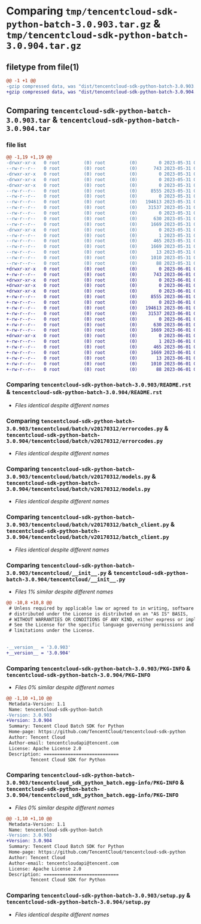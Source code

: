 # Comparing `tmp/tencentcloud-sdk-python-batch-3.0.903.tar.gz` & `tmp/tencentcloud-sdk-python-batch-3.0.904.tar.gz`

## filetype from file(1)

```diff
@@ -1 +1 @@
-gzip compressed data, was "dist/tencentcloud-sdk-python-batch-3.0.903.tar", last modified: Wed May 31 02:02:05 2023, max compression
+gzip compressed data, was "dist/tencentcloud-sdk-python-batch-3.0.904.tar", last modified: Thu Jun  1 02:26:12 2023, max compression
```

## Comparing `tencentcloud-sdk-python-batch-3.0.903.tar` & `tencentcloud-sdk-python-batch-3.0.904.tar`

### file list

```diff
@@ -1,19 +1,19 @@
-drwxr-xr-x   0 root         (0) root         (0)        0 2023-05-31 02:02:05.000000 tencentcloud-sdk-python-batch-3.0.903/
--rw-r--r--   0 root         (0) root         (0)      743 2023-05-31 02:02:05.000000 tencentcloud-sdk-python-batch-3.0.903/README.rst
-drwxr-xr-x   0 root         (0) root         (0)        0 2023-05-31 02:02:05.000000 tencentcloud-sdk-python-batch-3.0.903/tencentcloud/
-drwxr-xr-x   0 root         (0) root         (0)        0 2023-05-31 02:02:05.000000 tencentcloud-sdk-python-batch-3.0.903/tencentcloud/batch/
-drwxr-xr-x   0 root         (0) root         (0)        0 2023-05-31 02:02:05.000000 tencentcloud-sdk-python-batch-3.0.903/tencentcloud/batch/v20170312/
--rw-r--r--   0 root         (0) root         (0)     8555 2023-05-31 02:02:05.000000 tencentcloud-sdk-python-batch-3.0.903/tencentcloud/batch/v20170312/errorcodes.py
--rw-r--r--   0 root         (0) root         (0)        0 2023-05-31 02:02:05.000000 tencentcloud-sdk-python-batch-3.0.903/tencentcloud/batch/v20170312/__init__.py
--rw-r--r--   0 root         (0) root         (0)   194613 2023-05-31 02:02:05.000000 tencentcloud-sdk-python-batch-3.0.903/tencentcloud/batch/v20170312/models.py
--rw-r--r--   0 root         (0) root         (0)    31537 2023-05-31 02:02:05.000000 tencentcloud-sdk-python-batch-3.0.903/tencentcloud/batch/v20170312/batch_client.py
--rw-r--r--   0 root         (0) root         (0)        0 2023-05-31 02:02:05.000000 tencentcloud-sdk-python-batch-3.0.903/tencentcloud/batch/__init__.py
--rw-r--r--   0 root         (0) root         (0)      630 2023-05-31 02:02:05.000000 tencentcloud-sdk-python-batch-3.0.903/tencentcloud/__init__.py
--rw-r--r--   0 root         (0) root         (0)     1669 2023-05-31 02:02:05.000000 tencentcloud-sdk-python-batch-3.0.903/PKG-INFO
-drwxr-xr-x   0 root         (0) root         (0)        0 2023-05-31 02:02:05.000000 tencentcloud-sdk-python-batch-3.0.903/tencentcloud_sdk_python_batch.egg-info/
--rw-r--r--   0 root         (0) root         (0)        1 2023-05-31 02:02:05.000000 tencentcloud-sdk-python-batch-3.0.903/tencentcloud_sdk_python_batch.egg-info/dependency_links.txt
--rw-r--r--   0 root         (0) root         (0)      465 2023-05-31 02:02:05.000000 tencentcloud-sdk-python-batch-3.0.903/tencentcloud_sdk_python_batch.egg-info/SOURCES.txt
--rw-r--r--   0 root         (0) root         (0)     1669 2023-05-31 02:02:05.000000 tencentcloud-sdk-python-batch-3.0.903/tencentcloud_sdk_python_batch.egg-info/PKG-INFO
--rw-r--r--   0 root         (0) root         (0)       13 2023-05-31 02:02:05.000000 tencentcloud-sdk-python-batch-3.0.903/tencentcloud_sdk_python_batch.egg-info/top_level.txt
--rw-r--r--   0 root         (0) root         (0)     1010 2023-05-31 02:02:05.000000 tencentcloud-sdk-python-batch-3.0.903/setup.py
--rw-r--r--   0 root         (0) root         (0)       88 2023-05-31 02:02:05.000000 tencentcloud-sdk-python-batch-3.0.903/setup.cfg
+drwxr-xr-x   0 root         (0) root         (0)        0 2023-06-01 02:26:12.000000 tencentcloud-sdk-python-batch-3.0.904/
+-rw-r--r--   0 root         (0) root         (0)      743 2023-06-01 02:26:12.000000 tencentcloud-sdk-python-batch-3.0.904/README.rst
+drwxr-xr-x   0 root         (0) root         (0)        0 2023-06-01 02:26:12.000000 tencentcloud-sdk-python-batch-3.0.904/tencentcloud/
+drwxr-xr-x   0 root         (0) root         (0)        0 2023-06-01 02:26:12.000000 tencentcloud-sdk-python-batch-3.0.904/tencentcloud/batch/
+drwxr-xr-x   0 root         (0) root         (0)        0 2023-06-01 02:26:12.000000 tencentcloud-sdk-python-batch-3.0.904/tencentcloud/batch/v20170312/
+-rw-r--r--   0 root         (0) root         (0)     8555 2023-06-01 02:26:12.000000 tencentcloud-sdk-python-batch-3.0.904/tencentcloud/batch/v20170312/errorcodes.py
+-rw-r--r--   0 root         (0) root         (0)        0 2023-06-01 02:26:12.000000 tencentcloud-sdk-python-batch-3.0.904/tencentcloud/batch/v20170312/__init__.py
+-rw-r--r--   0 root         (0) root         (0)   194613 2023-06-01 02:26:12.000000 tencentcloud-sdk-python-batch-3.0.904/tencentcloud/batch/v20170312/models.py
+-rw-r--r--   0 root         (0) root         (0)    31537 2023-06-01 02:26:12.000000 tencentcloud-sdk-python-batch-3.0.904/tencentcloud/batch/v20170312/batch_client.py
+-rw-r--r--   0 root         (0) root         (0)        0 2023-06-01 02:26:12.000000 tencentcloud-sdk-python-batch-3.0.904/tencentcloud/batch/__init__.py
+-rw-r--r--   0 root         (0) root         (0)      630 2023-06-01 02:26:12.000000 tencentcloud-sdk-python-batch-3.0.904/tencentcloud/__init__.py
+-rw-r--r--   0 root         (0) root         (0)     1669 2023-06-01 02:26:12.000000 tencentcloud-sdk-python-batch-3.0.904/PKG-INFO
+drwxr-xr-x   0 root         (0) root         (0)        0 2023-06-01 02:26:12.000000 tencentcloud-sdk-python-batch-3.0.904/tencentcloud_sdk_python_batch.egg-info/
+-rw-r--r--   0 root         (0) root         (0)        1 2023-06-01 02:26:12.000000 tencentcloud-sdk-python-batch-3.0.904/tencentcloud_sdk_python_batch.egg-info/dependency_links.txt
+-rw-r--r--   0 root         (0) root         (0)      465 2023-06-01 02:26:12.000000 tencentcloud-sdk-python-batch-3.0.904/tencentcloud_sdk_python_batch.egg-info/SOURCES.txt
+-rw-r--r--   0 root         (0) root         (0)     1669 2023-06-01 02:26:12.000000 tencentcloud-sdk-python-batch-3.0.904/tencentcloud_sdk_python_batch.egg-info/PKG-INFO
+-rw-r--r--   0 root         (0) root         (0)       13 2023-06-01 02:26:12.000000 tencentcloud-sdk-python-batch-3.0.904/tencentcloud_sdk_python_batch.egg-info/top_level.txt
+-rw-r--r--   0 root         (0) root         (0)     1010 2023-06-01 02:26:12.000000 tencentcloud-sdk-python-batch-3.0.904/setup.py
+-rw-r--r--   0 root         (0) root         (0)       88 2023-06-01 02:26:12.000000 tencentcloud-sdk-python-batch-3.0.904/setup.cfg
```

### Comparing `tencentcloud-sdk-python-batch-3.0.903/README.rst` & `tencentcloud-sdk-python-batch-3.0.904/README.rst`

 * *Files identical despite different names*

### Comparing `tencentcloud-sdk-python-batch-3.0.903/tencentcloud/batch/v20170312/errorcodes.py` & `tencentcloud-sdk-python-batch-3.0.904/tencentcloud/batch/v20170312/errorcodes.py`

 * *Files identical despite different names*

### Comparing `tencentcloud-sdk-python-batch-3.0.903/tencentcloud/batch/v20170312/models.py` & `tencentcloud-sdk-python-batch-3.0.904/tencentcloud/batch/v20170312/models.py`

 * *Files identical despite different names*

### Comparing `tencentcloud-sdk-python-batch-3.0.903/tencentcloud/batch/v20170312/batch_client.py` & `tencentcloud-sdk-python-batch-3.0.904/tencentcloud/batch/v20170312/batch_client.py`

 * *Files identical despite different names*

### Comparing `tencentcloud-sdk-python-batch-3.0.903/tencentcloud/__init__.py` & `tencentcloud-sdk-python-batch-3.0.904/tencentcloud/__init__.py`

 * *Files 1% similar despite different names*

```diff
@@ -10,8 +10,8 @@
 # Unless required by applicable law or agreed to in writing, software
 # distributed under the License is distributed on an "AS IS" BASIS,
 # WITHOUT WARRANTIES OR CONDITIONS OF ANY KIND, either express or implied.
 # See the License for the specific language governing permissions and
 # limitations under the License.
 
 
-__version__ = '3.0.903'
+__version__ = '3.0.904'
```

### Comparing `tencentcloud-sdk-python-batch-3.0.903/PKG-INFO` & `tencentcloud-sdk-python-batch-3.0.904/PKG-INFO`

 * *Files 0% similar despite different names*

```diff
@@ -1,10 +1,10 @@
 Metadata-Version: 1.1
 Name: tencentcloud-sdk-python-batch
-Version: 3.0.903
+Version: 3.0.904
 Summary: Tencent Cloud Batch SDK for Python
 Home-page: https://github.com/TencentCloud/tencentcloud-sdk-python
 Author: Tencent Cloud
 Author-email: tencentcloudapi@tencent.com
 License: Apache License 2.0
 Description: ============================
         Tencent Cloud SDK for Python
```

### Comparing `tencentcloud-sdk-python-batch-3.0.903/tencentcloud_sdk_python_batch.egg-info/PKG-INFO` & `tencentcloud-sdk-python-batch-3.0.904/tencentcloud_sdk_python_batch.egg-info/PKG-INFO`

 * *Files 0% similar despite different names*

```diff
@@ -1,10 +1,10 @@
 Metadata-Version: 1.1
 Name: tencentcloud-sdk-python-batch
-Version: 3.0.903
+Version: 3.0.904
 Summary: Tencent Cloud Batch SDK for Python
 Home-page: https://github.com/TencentCloud/tencentcloud-sdk-python
 Author: Tencent Cloud
 Author-email: tencentcloudapi@tencent.com
 License: Apache License 2.0
 Description: ============================
         Tencent Cloud SDK for Python
```

### Comparing `tencentcloud-sdk-python-batch-3.0.903/setup.py` & `tencentcloud-sdk-python-batch-3.0.904/setup.py`

 * *Files identical despite different names*

